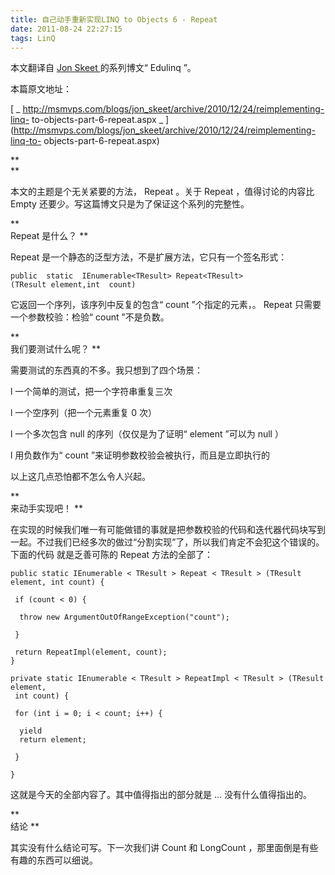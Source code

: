 ```yaml
---
title: 自己动手重新实现LINQ to Objects 6 - Repeat
date: 2011-08-24 22:27:15
tags: LinQ
---
```

本文翻译自  [ Jon Skeet  ](http://stackoverflow.com/users/22656/jon-skeet) 的系列博文“
Edulinq  ”。

本篇原文地址：

[ _ http://msmvps.com/blogs/jon_skeet/archive/2010/12/24/reimplementing-linq-
to-objects-part-6-repeat.aspx _
](http://msmvps.com/blogs/jon_skeet/archive/2010/12/24/reimplementing-linq-to-
objects-part-6-repeat.aspx)  
  

**   
**

本文的主题是个无关紧要的方法，  Repeat  。关于  Repeat  ，值得讨论的内容比  Empty
还要少。写这篇博文只是为了保证这个系列的完整性。

**   
Repeat  是什么？  **

  
Repeat  是一个静态的泛型方法，不是扩展方法，它只有一个签名形式：

```
public  static  IEnumerable<TResult> Repeat<TResult>(TResult element,int  count)
```
  
它返回一个序列，该序列中反复的包含“  count  ”个指定的元素，。  Repeat  只需要一个参数校验：检验“  count  ”不是负数。

**   
我们要测试什么呢？ **

  
需要测试的东西真的不多。我只想到了四个场景：  

l  一个简单的测试，把一个字符串重复三次

l  一个空序列（把一个元素重复  0  次）

l  一个多次包含  null  的序列（仅仅是为了证明“  element  ”可以为  null  ）

l  用负数作为“  count  ”来证明参数校验会被执行，而且是立即执行的

  
以上这几点恐怕都不怎么令人兴起。

**   
来动手实现吧！ **

  
在实现的时候我们唯一有可能做错的事就是把参数校验的代码和迭代器代码块写到一起。不过我们已经多次的做过“分割实现”了，所以我们肯定不会犯这个错误的。下面的代码
就是乏善可陈的  Repeat  方法的全部了：

```
public static IEnumerable < TResult > Repeat < TResult > (TResult element, int count) {

 if (count < 0) {

  throw new ArgumentOutOfRangeException("count");

 }

 return RepeatImpl(element, count);
}

private static IEnumerable < TResult > RepeatImpl < TResult > (TResult element,
 int count) {

 for (int i = 0; i < count; i++) {

  yield
  return element;

 }

}
```
  
这就是今天的全部内容了。其中值得指出的部分就是  ...  没有什么值得指出的。

**   
结论 **

  
其实没有什么结论可写。下一次我们讲  Count  和  LongCount  ，那里面倒是有些有趣的东西可以细说。



